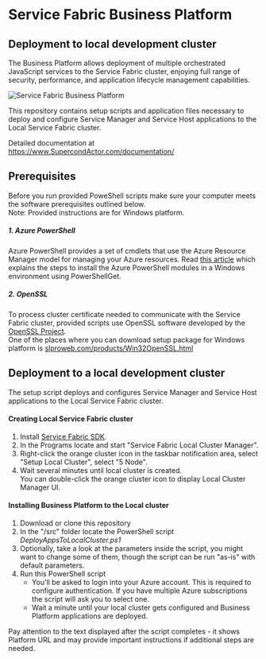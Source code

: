 # Service Fabric Business Platform
## Deployment to local development cluster

The Business Platform allows deployment of multiple orchestrated JavaScript services to the Service Fabric cluster, enjoying full range of security, performance, and application lifecycle management capabilities.

<img src="https://www.supercondactor.com/images/SupercondActorPlatformInfo.svg" alt="Service Fabric Business Platform" />

This repository contains setup scripts and application files necessary to deploy and configure Service Manager and Service Host applications to the Local Service Fabric cluster.

Detailed documentation at https://www.SupercondActor.com/documentation/

## Prerequisites

Before you run provided PoweShell scripts make sure your computer meets the software prerequisites outlined below.   
Note: Provided instructions are for Windows platform.

##### 1. Azure PowerShell

Azure PowerShell provides a set of cmdlets that use the Azure Resource Manager model for managing your Azure resources.
Read <a href="https://docs.microsoft.com/en-us/powershell/azure/install-azurerm-ps" target="_blank">this article</a> which explains the steps to install the Azure PowerShell modules in a Windows environment using PowerShellGet. 

##### 2. OpenSSL

To process cluster certificate needed to communicate with the Service Fabric cluster, provided scripts use OpenSSL software developed by the <a target="_blank" href="http://www.openssl.org/">OpenSSL Project</a>.   
One of the places where you can download setup package for Windows platform is <a target="_blank" href="https://slproweb.com/products/Win32OpenSSL.html">slproweb.com/products/Win32OpenSSL.html</a>

## Deployment to a local development cluster
The setup script deploys and configures Service Manager and Service Host applications to the Local Service Fabric cluster.

#### Creating Local Service Fabric cluster

1. Install <a target="_blank" href="https://docs.microsoft.com/en-us/azure/service-fabric/service-fabric-get-started">Service Fabric SDK</a>.
1. In the Programs locate and start "Service Fabric Local Cluster Manager".
1. Right-click the orange cluster icon in the taskbar notification area, select "Setup Local Cluster", select "5 Node". 
1. Wait several minutes until local cluster is created.    
You can double-click the orange cluster icon to display Local Cluster Manager UI.

#### Installing Business Platform to the Local cluster

1. Download or clone this repository
1. In the "/src" folder locate the PowerShell script *DeployAppsToLocalCluster.ps1*
1. Optionally, take a look at the parameters inside the script, you might want to change some of them, though the script can be run "as-is" with default parameters.
1. Run this PowerShell script
    - You'll be asked to login into your Azure account. This is required to configure authentication. If you have multiple Azure subscriptions the script will ask you to select one.
    - Wait a minute until your local cluster gets configured and Business Platform applications are deployed.

Pay attention to the text displayed after the script completes - it shows Platform URL and may provide important instructions if additional steps are needed.


